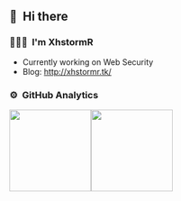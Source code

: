 ## 👋 &nbsp;Hi there

### 👨🏻‍💻 &nbsp;I'm XhstormR

- Currently working on Web Security
- Blog: http://xhstormr.tk/

### ⚙️ &nbsp;GitHub Analytics

<a href="https://github.com/XhstormR">
  <img height="145em" src="https://github-readme-stats.vercel.app/api?username=XhstormR&hide_title=true&hide_border=true&count_private=true&show_icons=true&include_all_commits=true&text_color=000&icon_color=000&bg_color=0,ea6161,ffc64d,fffc4d,52fa5a&theme=graywhite" /><img height="145em" src="https://github-readme-stats.vercel.app/api/top-langs/?username=XhstormR&hide_title=true&hide_border=true&layout=compact&hide=plsql,html,css&langs_count=6&text_color=000&icon_color=fff&bg_color=0,52fa5a,4dfcff,c64dff&theme=graywhite" />
</a>
